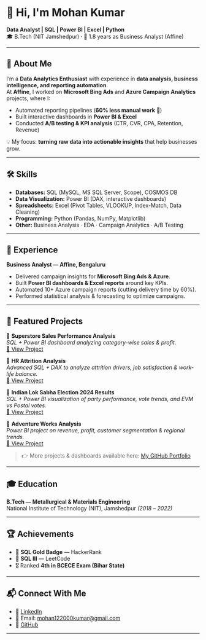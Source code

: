 # 👋 Hi, I'm Mohan Kumar  

**Data Analyst | SQL | Power BI | Excel | Python**  
🎓 B.Tech (NIT Jamshedpur) · 💼 1.8 years as Business Analyst (Affine)  

---

## 🔎 About Me  
I’m a **Data Analytics Enthusiast** with experience in **data analysis, business intelligence, and reporting automation**.  
At **Affine**, I worked on **Microsoft Bing Ads** and **Azure Campaign Analytics** projects, where I:  
- Automated reporting pipelines (**60% less manual work** 🚀)  
- Built interactive dashboards in **Power BI & Excel**  
- Conducted **A/B testing & KPI analysis** (CTR, CVR, CPA, Retention, Revenue)  

💡 My focus: **turning raw data into actionable insights** that help businesses grow.  

---

## 🛠 Skills  
- **Databases:** SQL (MySQL, MS SQL Server, Scope), COSMOS DB  
- **Data Visualization:** Power BI (DAX, interactive dashboards)  
- **Spreadsheets:** Excel (Pivot Tables, VLOOKUP, Index-Match, Data Cleaning)  
- **Programming:** Python (Pandas, NumPy, Matplotlib)  
- **Other:** Business Analysis · EDA · Campaign Analytics · A/B Testing  

---

## 💼 Experience  
**Business Analyst — Affine, Bengaluru** 
- Delivered campaign insights for **Microsoft Bing Ads & Azure**.  
- Built **Power BI dashboards & Excel reports** around key KPIs.  
- Automated 10+ Azure campaign reports (cutting delivery time by 60%).  
- Performed statistical analysis & forecasting to optimize campaigns.  

---

## 📂 Featured Projects  
🔹 **Superstore Sales Performance Analysis**  
*SQL + Power BI dashboard analyzing category-wise sales & profit.*  
[🔗 View Project]((https://github.com/Mohan81020/Sales-performance-sql-powerbi))  

🔹 **HR Attrition Analysis**  
*Advanced SQL + DAX to analyze attrition drivers, job satisfaction & work-life balance.*  
[🔗 View Project]((https://github.com/Mohan81020/HR-Attrition-SQL-PowerBI))  

🔹 **Indian Lok Sabha Election 2024 Results**  
*SQL + Power BI visualization of party performance, vote trends, and EVM vs Postal votes.*  
[🔗 View Project]((https://github.com/Mohan81020/lok-sabha-election-2024-SQL-PowerBI))  

🔹 **Adventure Works Analysis**  
*Power BI project on revenue, profit, customer segmentation & regional trends.*  
[🔗 View Project]((https://github.com/Mohan81020/PowerBI-AdventureWorks-Cycle-Analysis))  

> 👉 More projects & dashboards available here: [My GitHub Portfolio](https://github.com/Mohan81020)

---

## 🎓 Education  
**B.Tech — Metallurgical & Materials Engineering**  
National Institute of Technology (NIT), Jamshedpur *(2018 – 2022)*  

---

## 🏆 Achievements  
- 🥇 **SQL Gold Badge** — HackerRank  
- 🥈 **SQL III** — LeetCode  
- 🎖️ Ranked **4th in BCECE Exam (Bihar State)**  

---

## 📬 Connect With Me  
- 💼 [LinkedIn](https://www.linkedin.com/in/mohan-kumar-b055a9197/)  
- 📧 Email: mohan122000kumar@gmail.com  
- 🐙 [GitHub](https://github.com/Mohan81020)  

---
